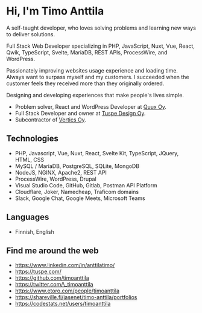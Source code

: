 # Hi, I'm Timo Anttila

A self-taught developer, who loves solving problems and learning new ways to deliver solutions.

Full Stack Web Developer specializing in PHP, JavaScript, Nuxt, Vue, React, Qwik, TypeScript, Svelte, MariaDB, REST APIs, ProcessWire, and WordPress.

Passionately improving websites usage experience and loading time. Always want to surpass myself and my customers. I succeeded when the customer feels they received more than they originally ordered.

Designing and developing experiences that make people's lives simple.

- Problem solver, React and WordPress Developer at [Quux Oy](https://quux.fi/).
- Full Stack Developer and owner at [Tuspe Design Oy](https://tuspe.com/).
- Subcontractor of [Vertics Oy](https://vertics.co/).

## Technologies

- PHP, Javascript, Vue, Nuxt, React, Svelte Kit, TypeScript, JQuery, HTML, CSS
- MySQL / MariaDB, PostgreSQL, SQLite, MongoDB
- NodeJS, NGINX, Apache2, REST API
- ProcessWire, WordPress, Drupal
- Visual Studio Code, GitHub, Gitlab, Postman API Platform
- Cloudflare, Joker, Namecheap, Traficom domains
- Slack, Google Chat, Google Meets, Microsoft Teams

## Languages

- Finnish, English

## Find me around the web

- https://www.linkedin.com/in/anttilatimo/
- https://tuspe.com/
- https://github.com/timoanttila
- https://twitter.com/\_timoanttila
- https://www.etoro.com/people/timoanttila
- https://shareville.fi/jasenet/timo-anttila/portfolios
- https://codestats.net/users/timoanttila
